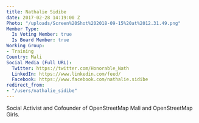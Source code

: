 ```yaml
---
title: Nathalie Sidibe
date: 2017-02-28 14:19:00 Z
Photo: "/uploads/Screen%20Shot%202018-09-15%20at%2012.31.49.png"
Member Type:
  Is Voting Member: true
  Is Board Member: true
Working Group:
- Training
Country: Mali
Social Media (Full URL):
  Twitter: https://twitter.com/Honorable_Nath
  LinkedIn: https://www.linkedin.com/feed/
  Facebook: https://www.facebook.com/nathalie.sidibe
redirect_from:
- "/users/nathalie_sidibe"
---
```


<p>Social Activist and Cofounder of OpenStreetMap Mali and OpenStreetMap Girls.</p>

